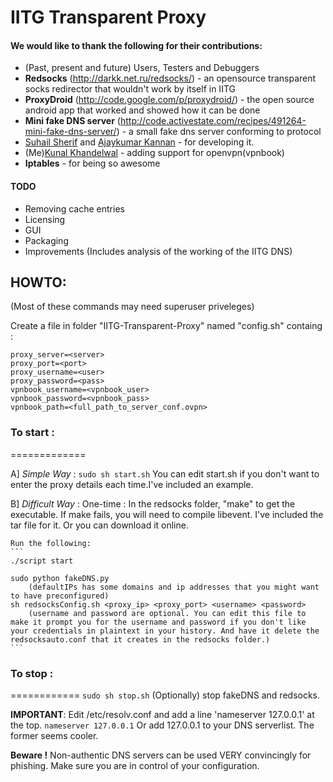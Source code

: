 # IITG Transparent Proxy

#### We would like to thank the following for their contributions:
-	(Past, present and future) Users, Testers and Debuggers
-	**Redsocks** (http://darkk.net.ru/redsocks/) - an opensource transparent socks redirector that wouldn't work by itself in IITG
-	**ProxyDroid** (http://code.google.com/p/proxydroid/) - the open source android app that worked and showed how it can be done
-	**Mini fake DNS server** (http://code.activestate.com/recipes/491264-mini-fake-dns-server/) - a small fake dns server conforming to protocol
-	[Suhail Sherif](https://github.com/suhailsherif) and [Ajaykumar Kannan](https://github.com/ajaykumarkannan) - for developing it.
-	(Me)[Kunal Khandelwal](https://github.com/kunal15595) - adding support for openvpn(vpnbook)
-	**Iptables** - for being so awesome

#### TODO
- Removing cache entries
- Licensing
- GUI
- Packaging
- Improvements (Includes analysis of the working of the IITG DNS)

## HOWTO:
(Most of these commands may need superuser priveleges)

Create a file in folder "IITG-Transparent-Proxy" named "config.sh" containg :
```
proxy_server=<server>
proxy_port=<port>
proxy_username=<user>
proxy_password=<pass>
vpnbook_username=<vpnbook_user>
vpnbook_password=<vpnbook_pass>
vpnbook_path=<full_path_to_server_conf.ovpn>
```

### To start :
=============

A]	*Simple Way* :
	```
	sudo sh start.sh
	```
	You can edit start.sh if you don't want to enter the proxy details each time.I've included an example.

B]	*Difficult Way* :
	One-time : In the redsocks folder, "make" to get the executable. If make fails, you will need to compile libevent. I've included the tar file for it. Or you can download it online. 
	
	Run the following:
	```
	./script start

	sudo python fakeDNS.py
		(defaultIPs has some domains and ip addresses that you might want to have preconfigured)
	sh redsocksConfig.sh <proxy_ip> <proxy_port> <username> <password>
		(username and password are optional. You can edit this file to make it prompt you for the username and password if you don't like your credentials in plaintext in your history. And have it delete the redsocksauto.conf that it creates in the redsocks folder.)
	```
### To stop :
============
	```
	sudo sh stop.sh
	```
		(Optionally) stop fakeDNS and redsocks.


**IMPORTANT**:
	Edit /etc/resolv.conf and add a line 'nameserver 127.0.0.1' at the top.
	```
	nameserver 127.0.0.1
	```
	Or add 127.0.0.1 to your DNS serverlist. The former seems cooler.

**Beware !** 
	Non-authentic DNS servers can be used VERY 	convincingly for phishing. Make sure you are in control of your configuration.
